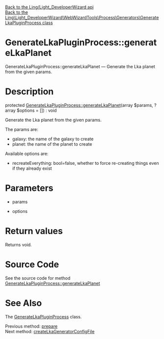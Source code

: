 [Back to the Ling/Light_DeveloperWizard api](https://github.com/lingtalfi/Light_DeveloperWizard/blob/master/doc/api/Ling/Light_DeveloperWizard.md)<br>
[Back to the Ling\Light_DeveloperWizard\WebWizardTools\Process\Generators\GenerateLkaPluginProcess class](https://github.com/lingtalfi/Light_DeveloperWizard/blob/master/doc/api/Ling/Light_DeveloperWizard/WebWizardTools/Process/Generators/GenerateLkaPluginProcess.md)


GenerateLkaPluginProcess::generateLkaPlanet
================



GenerateLkaPluginProcess::generateLkaPlanet — Generate the Lka planet from the given params.




Description
================


protected [GenerateLkaPluginProcess::generateLkaPlanet](https://github.com/lingtalfi/Light_DeveloperWizard/blob/master/doc/api/Ling/Light_DeveloperWizard/WebWizardTools/Process/Generators/GenerateLkaPluginProcess/generateLkaPlanet.md)(array $params, ?array $options = []) : void




Generate the Lka planet from the given params.

The params are:

- galaxy: the name of the galaxy to create
- planet: the name of the planet to create


Available options are:
- recreateEverything: bool=false, whether to force re-creating things even if they already exist




Parameters
================


- params

    

- options

    


Return values
================

Returns void.








Source Code
===========
See the source code for method [GenerateLkaPluginProcess::generateLkaPlanet](https://github.com/lingtalfi/Light_DeveloperWizard/blob/master/WebWizardTools/Process/Generators/GenerateLkaPluginProcess.php#L82-L184)


See Also
================

The [GenerateLkaPluginProcess](https://github.com/lingtalfi/Light_DeveloperWizard/blob/master/doc/api/Ling/Light_DeveloperWizard/WebWizardTools/Process/Generators/GenerateLkaPluginProcess.md) class.

Previous method: [prepare](https://github.com/lingtalfi/Light_DeveloperWizard/blob/master/doc/api/Ling/Light_DeveloperWizard/WebWizardTools/Process/Generators/GenerateLkaPluginProcess/prepare.md)<br>Next method: [createLkaGeneratorConfigFile](https://github.com/lingtalfi/Light_DeveloperWizard/blob/master/doc/api/Ling/Light_DeveloperWizard/WebWizardTools/Process/Generators/GenerateLkaPluginProcess/createLkaGeneratorConfigFile.md)<br>


